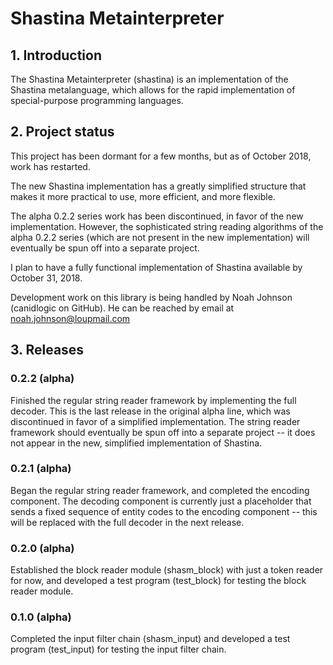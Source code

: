 # Shastina Metainterpreter
## 1. Introduction
The Shastina Metainterpreter (shastina) is an implementation of the Shastina metalanguage, which allows for the rapid implementation of special-purpose programming languages.

## 2. Project status
This project has been dormant for a few months, but as of October 2018, work has restarted.

The new Shastina implementation has a greatly simplified structure that makes it more practical to use, more efficient, and more flexible.

The alpha 0.2.2 series work has been discontinued, in favor of the new implementation.  However, the sophisticated string reading algorithms of the alpha 0.2.2 series (which are not present in the new implementation) will eventually be spun off into a separate project.

I plan to have a fully functional implementation of Shastina available by October 31, 2018.

Development work on this library is being handled by Noah Johnson (canidlogic on GitHub).  He can be reached by email at noah.johnson@loupmail.com

## 3. Releases

### 0.2.2 (alpha)

Finished the regular string reader framework by implementing the full decoder.  This is the last release in the original alpha line, which was discontinued in favor of a simplified implementation.  The string reader framework should eventually be spun off into a separate project -- it does not appear in the new, simplified implementation of Shastina.

### 0.2.1 (alpha)

Began the regular string reader framework, and completed the encoding component.  The decoding component is currently just a placeholder that sends a fixed sequence of entity codes to the encoding component -- this will be replaced with the full decoder in the next release.

### 0.2.0 (alpha)

Established the block reader module (shasm_block) with just a token reader for now, and developed a test program (test_block) for testing the block reader module.

### 0.1.0 (alpha)

Completed the input filter chain (shasm_input) and developed a test program (test_input) for testing the input filter chain.
